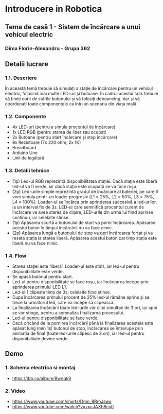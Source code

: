 # Introducere in Robotica
## Tema de casă 1 - ⁠Sistem de încărcare a unui vehicul electric
### Dima Florin-Alexandru - Grupa 362

## Detalii lucrare

### 1.1. Descriere
În această temă trebuie să simulați o stație de încărcare pentru un vehicul electric, folosind mai multe LED-uri și butoane. În cadrul acestui task trebuie să țineți cont de stările butonului și să folosiți debouncing, dar și să coordonați toate componentele ca într-un scenariu din viața reală.

### 1.2. Componente
- 4x LED-uri (pentru a simula procentul de încărcare)
- 1x LED RGB (pentru starea de liber sau ocupat)
- 2x Butoane (pentru start încărcare și stop încărcare)
- 9x Rezistoare (7x 220 ohm, 2x 1K)
- Breadboard
- Arduino Uno
- Linii de legătură

### 1.3. Detalii tehnice
- (1p) Led-ul RGB reprezintă disponibilitatea stației. Dacă stația este liberă led-ul va fi verde, iar dacă stația este ocupată se va face roșu.
- (2p) Led-urile simple reprezintă gradul de încărcare al bateriei, pe care îl vom simula printr-un loader progresiv (L1 = 25%, L2 = 50%, L3 = 75%, L4 = 100%). Loader-ul se încărca prin aprinderea succesivă a led-urilor, la un interval fix de 3s. LED-ul care semnifică procentul curent de încărcare va avea starea de clipire, LED-urile din urma lui fiind aprinse continuu, iar celelalte stinse.
- (1p) Apăsarea scurtă a butonului de start va porni încărcarea. Apăsarea acestui buton în timpul încărcării nu va face nimic.
- (2p) Apăsarea lungă a butonului de stop va opri încărcarea forțat și va reseta stația la starea liberă. Apăsarea acestui buton cat timp stația este liberă nu va face nimic.

### 1.4. Flow
- Starea stației este ‘liberă’. Loader-ul este stins, iar led-ul pentru disponibilitate este verde.
- Se apasă butonul pentru start.
- Led-ul pentru disponibilitate se face roșu, iar încărcarea începe prin aprinderea primului LED L1.
- Led-ul 1 clipește timp de 3s, celelalte fiind stinse.
- Dupa încărcarea primului procent de 25% led-ul rămâne aprins și se trece la următorul led, care va începe să clipească.
- La finalizarea încărcării toate led-urile vor clipi simultan de 3 ori, iar apoi se vor stinge, pentru a semnaliza finalizarea procesului.
- Led-ul pentru disponibilitate se face verde.
- Dacă oricând de la pornirea încărcării până la finalizarea acesteia este apăsat lung (min 1s) butonul de stop, încărcarea se întrerupe prin animația de final (toate led-urile clipesc de 3 ori), iar led-ul pentru disponibilitate devine verde.

## Demo
### 1. Schema electrica si montaj
- https://ibb.co/album/Bwnqk9

### 2. Video
- https://www.youtube.com/shorts/Dmn_BRmJswo
- https://www.youtube.com/watch?v=zpcJAXh8cn0
